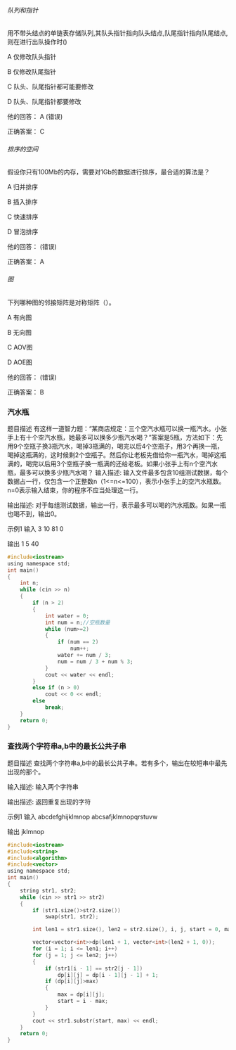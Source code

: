 ###### 队列和指针
用不带头结点的单链表存储队列,其队头指针指向队头结点,队尾指针指向队尾结点,则在进行出队操作时()

A 仅修改队头指针

B 仅修改队尾指针

C 队头、队尾指针都可能要修改

D 队头、队尾指针都要修改

他的回答： A (错误)

正确答案： C

###### 排序的空间
假设你只有100Mb的内存，需要对1Gb的数据进行排序，最合适的算法是？

A 归并排序

B 插入排序

C 快速排序

D 冒泡排序

他的回答： (错误)

正确答案： A

###### 图
下列哪种图的邻接矩阵是对称矩阵（）。

A 有向图

B 无向图

C AOV图

D AOE图

他的回答： (错误)

正确答案： B
### 汽水瓶
题目描述
有这样一道智力题：“某商店规定：三个空汽水瓶可以换一瓶汽水。小张手上有十个空汽水瓶，她最多可以换多少瓶汽水喝？”答案是5瓶，方法如下：先用9个空瓶子换3瓶汽水，喝掉3瓶满的，喝完以后4个空瓶子，用3个再换一瓶，喝掉这瓶满的，这时候剩2个空瓶子。然后你让老板先借给你一瓶汽水，喝掉这瓶满的，喝完以后用3个空瓶子换一瓶满的还给老板。如果小张手上有n个空汽水瓶，最多可以换多少瓶汽水喝？ 
输入描述:
输入文件最多包含10组测试数据，每个数据占一行，仅包含一个正整数n（1<=n<=100），表示小张手上的空汽水瓶数。n=0表示输入结束，你的程序不应当处理这一行。

输出描述:
对于每组测试数据，输出一行，表示最多可以喝的汽水瓶数。如果一瓶也喝不到，输出0。

示例1
输入
3
10
81
0

输出
1
5
40
```c
#include<iostream>
using namespace std;
int main()
{
	int n;
	while (cin >> n)
	{
		if (n > 2)
		{
			int water = 0;
			int num = n;//空瓶数量
			while (num>=2)
			{
				if (num == 2)
					num++;
				water += num / 3;
				num = num / 3 + num % 3;
			}
			cout << water << endl;
		}
		else if (n > 0)
			cout << 0 << endl;
		else
			break;
	}
	return 0;
}
```
### 查找两个字符串a,b中的最长公共子串
题目描述
查找两个字符串a,b中的最长公共子串。若有多个，输出在较短串中最先出现的那个。

输入描述:
输入两个字符串

输出描述:
返回重复出现的字符

示例1
输入
abcdefghijklmnop
abcsafjklmnopqrstuvw

输出
jklmnop

```c
#include<iostream>
#include<string>
#include<algorithm>
#include<vector>
using namespace std;
int main()
{
	string str1, str2;
	while (cin >> str1 >> str2)
	{
		if (str1.size()>str2.size())
			swap(str1, str2);

		int len1 = str1.size(), len2 = str2.size(), i, j, start = 0, max = 0;

		vector<vector<int>>dp(len1 + 1, vector<int>(len2 + 1, 0));
		for (i = 1; i <= len1; i++)
		for (j = 1; j <= len2; j++)
		{
			if (str1[i - 1] == str2[j - 1])
				dp[i][j] = dp[i - 1][j - 1] + 1;
			if (dp[i][j]>max)
			{
				max = dp[i][j];
				start = i - max;
			}
		}
		cout << str1.substr(start, max) << endl;
	}
	return 0;
}
```
